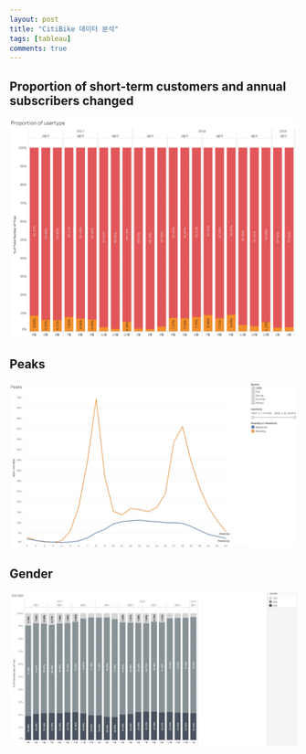 ```yaml
---
layout: post
title: "CitiBike 데이터 분석"
tags: [tableau]
comments: true
---
```


## Proportion of short-term customers and annual subscribers changed
![proportion of customers](../images/2019-03-10-proportion-of-user.png)

## Peaks
![Peak](../images/2019-03-10-peaks.png)

## Gender
![Gender](../images/2019-04-23-gender.png)